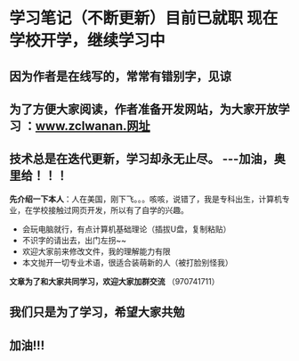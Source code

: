 # 学习笔记（不断更新）目前已就职 现在学校开学，继续学习中

## 因为作者是在线写的，常常有错别字，见谅

## 为了方便大家阅读，作者准备开发网站，为大家开放学习 ：www.zclwanan.网址

## 技术总是在迭代更新，学习却永无止尽。 ---加油，奥里给！！！  

**先介绍一下本人**：人在美国，刚下飞。。。咳咳，说错了，我是专科出生，计算机专业，在学校接触过网页开发，所以有了自学的兴趣。

- 会玩电脑就行，有点计算机基础理论（插拔U盘，复制粘贴）
- 不识字的请出去，出门左拐~~
- 欢迎大家前来修改文件，我的理解能力有限
- 本文抛开一切专业术语，很适合装萌新的人（被打脸别怪我）

**文章为了和大家共同学习，欢迎大家加群交流** （970741711）

## 我们只是为了学习，希望大家共勉

## 加油!!!  
